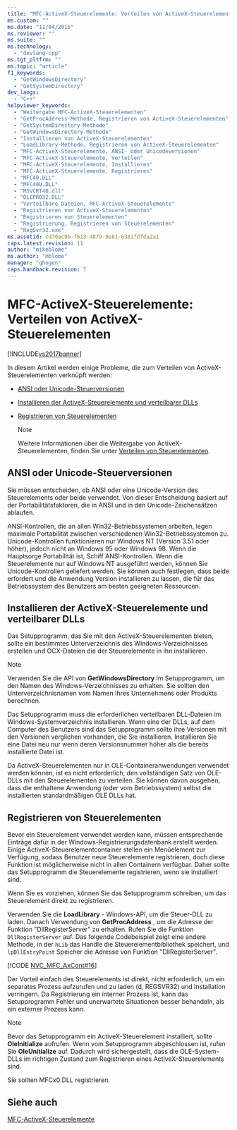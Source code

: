 ```yaml
---
title: "MFC-ActiveX-Steuerelemente: Verteilen von ActiveX-Steuerelementen | Microsoft Docs"
ms.custom: ""
ms.date: "11/04/2016"
ms.reviewer: ""
ms.suite: ""
ms.technology: 
  - "devlang-cpp"
ms.tgt_pltfrm: ""
ms.topic: "article"
f1_keywords: 
  - "GetWindowsDirectory"
  - "GetSystemDirectory"
dev_langs: 
  - "C++"
helpviewer_keywords: 
  - "Weitergabe MFC-ActiveX-Steuerelementen"
  - "GetProcAddress-Methode, Registrieren von ActiveX-Steuerelementen"
  - "GetSystemDirectory-Methode"
  - "GetWindowsDirectory-Methode"
  - "Installieren von ActiveX-Steuerelementen"
  - "LoadLibrary-Methode, Registrieren von ActiveX-Steuerelementen"
  - "MFC-ActiveX-Steuerelemente, ANSI- oder Unicodeversionen"
  - "MFC-ActiveX-Steuerelemente, Verteilen"
  - "MFC-ActiveX-Steuerelemente, Installieren"
  - "MFC-ActiveX-Steuerelemente, Registrieren"
  - "MFC40.DLL"
  - "MFC40U.DLL"
  - "MSVCRT40.dll"
  - "OLEPRO32.DLL"
  - "Verteilbare Dateien, MFC-ActiveX-Steuerelemente"
  - "Registrieren von ActiveX-Steuerelementen"
  - "Registrieren von Steuerelementen"
  - "Registrierung, Registrieren von Steuerelementen"
  - "RegSvr32.exe"
ms.assetid: cd70ac9b-f613-4879-9e81-6381fdfda2a1
caps.latest.revision: 11
author: "mikeblome"
ms.author: "mblome"
manager: "ghogen"
caps.handback.revision: 7
---
```

# MFC-ActiveX-Steuerelemente: Verteilen von ActiveX-Steuerelementen
[!INCLUDE[vs2017banner](../assembler/inline/includes/vs2017banner.md)]

In diesem Artikel werden einige Probleme, die zum Verteilen von ActiveX\-Steuerelementen verknüpft werden:  
  
-   [ANSI oder Unicode\-Steuerversionen](#_core_ansi_or_unicode_control_versions)  
  
-   [Installieren der ActiveX\-Steuerelemente und verteilbarer DLLs](#_core_installing_activex_controls_and_redistributable_dlls)  
  
-   [Registrieren von Steuerelementen](#_core_registering_controls)  
  
    > [!NOTE]
    >  Weitere Informationen über die Weitergabe von ActiveX\-Steuerelementen, finden Sie unter [Verteilen von Steuerelementen](../data/ado-rdo/redistributing-controls.md).  
  
##  <a name="_core_ansi_or_unicode_control_versions"></a> ANSI oder Unicode\-Steuerversionen  
 Sie müssen entscheiden, ob ANSI oder eine Unicode\-Version des Steuerelements oder beide verwendet.  Von dieser Entscheidung basiert auf der Portabilitätsfaktoren, die in ANSI und in den Unicode\-Zeichensätzen ablaufen.  
  
 ANSI\-Kontrollen, die an allen Win32\-Betriebssystemen arbeiten, legen maximale Portabilität zwischen verschiedenen Win32\-Betriebssystemen zu.  Unicode\-Kontrollen funktionieren nur Windows NT \(Version 3.51 oder höher\), jedoch nicht an Windows 95 oder Windows 98.  Wenn die Hauptsorge Portabilität ist, Schiff ANSI\-Kontrollen.  Wenn die Steuerelemente nur auf Windows NT ausgeführt werden, können Sie Unicode\-Kontrollen geliefert werden.  Sie können auch festlegen, dass beide erfordert und die Anwendung Version installieren zu lassen, die für das Betriebssystem des Benutzers am besten geeigneten Ressourcen.  
  
##  <a name="_core_installing_activex_controls_and_redistributable_dlls"></a> Installieren der ActiveX\-Steuerelemente und verteilbarer DLLs  
 Das Setupprogramm, das Sie mit den ActiveX\-Steuerelementen bieten, sollte ein bestimmtes Unterverzeichnis des Windows\-Verzeichnisses erstellen und OCX\-Dateien die der Steuerelemente in ihn installieren.  
  
> [!NOTE]
>  Verwenden Sie die API von **GetWindowsDirectory** im Setupprogramm, um den Namen des Windows\-Verzeichnisses zu erhalten.  Sie sollten den Unterverzeichnisnamen vom Namen Ihres Unternehmens oder Produkts berechnen.  
  
 Das Setupprogramm muss die erforderlichen verteilbaren DLL\-Dateien im Windows\-Systemverzeichnis installieren.  Wenn eine der DLLs, auf dem Computer des Benutzers sind das Setupprogramm sollte ihre Versionen mit den Versionen verglichen vorhanden, die Sie installieren.  Installieren Sie eine Datei neu nur wenn deren Versionsnummer höher als die bereits installierte Datei ist.  
  
 Da ActiveX\-Steuerelementen nur in OLE\-Containeranwendungen verwendet werden können, ist es nicht erforderlich, den vollständigen Satz von OLE\-DLLs mit den Steuerelementen zu verteilen.  Sie können davon ausgehen, dass die enthaltene Anwendung \(oder vom Betriebssystem\) selbst die installierten standardmäßigen OLE DLLs hat.  
  
##  <a name="_core_registering_controls"></a> Registrieren von Steuerelementen  
 Bevor ein Steuerelement verwendet werden kann, müssen entsprechende Einträge dafür in der Windows\-Registrierungsdatenbank erstellt werden.  Einige ActiveX\-Steuerelementcontainer stellen ein Menüelement zur Verfügung, sodass Benutzer neue Steuerelemente registrieren, doch diese Funktion ist möglicherweise nicht in allen Containern verfügbar.  Daher sollte das Setupprogramm die Steuerelemente registrieren, wenn sie installiert sind.  
  
 Wenn Sie es vorziehen, können Sie das Setupprogramm schreiben, um das Steuerelement direkt zu registrieren.  
  
 Verwenden Sie die **LoadLibrary** \- Windows\-API, um die Steuer\-DLL zu laden.  Danach Verwendung von **GetProcAddress** , um die Adresse der Funktion "DllRegisterServer" zu erhalten.  Rufen Sie die Funktion `DllRegisterServer` auf.  Das folgende Codebeispiel zeigt eine andere Methode, in der `hLib` das Handle die Steuerelementbibliothek speichert, und `lpDllEntryPoint`  Speicher die Adresse von Funktion "DllRegisterServer".  
  
 [!CODE [NVC_MFC_AxCont#16](../CodeSnippet/VS_Snippets_Cpp/NVC_MFC_AxCont#16)]  
  
 Der Vorteil einfach des Steuerelements ist direkt, nicht erforderlich, um ein separates Prozess aufzurufen und zu laden \(d, REGSVR32\) und Installation verringern.  Da Registrierung ein interner Prozess ist, kann das Setupprogramm Fehler und unerwartete Situationen besser behandeln, als ein externer Prozess kann.  
  
> [!NOTE]
>  Bevor das Setupprogramm ein ActiveX\-Steuerelement installiert, sollte **OleInitialize** aufrufen.  Wenn vom Setupprogramm abgeschlossen ist, rufen Sie **OleUnitialize** auf.  Dadurch wird sichergestellt, dass die OLE\-System\-DLLs im richtigen Zustand zum Registrieren eines ActiveX\-Steuerelements sind.  
  
 Sie sollten MFCx0.DLL registrieren.  
  
## Siehe auch  
 [MFC\-ActiveX\-Steuerelemente](../mfc/mfc-activex-controls.md)